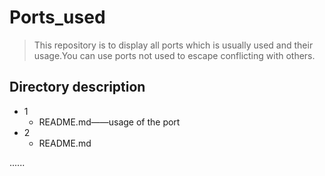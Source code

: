 # Ports_used

> This repository is to display all ports  which is usually used and their usage.You can use ports not used to escape conflicting with others.

## Directory description
- 1
    - README.md——usage of the port
- 2
    - README.md

......

